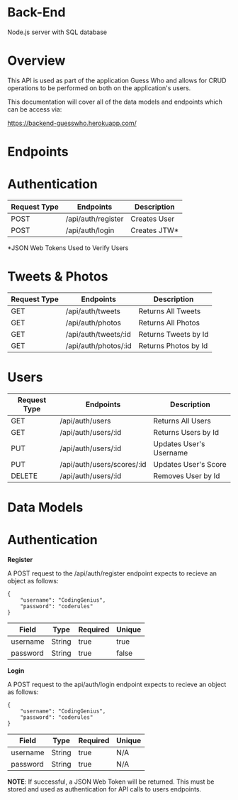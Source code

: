 # Back-End
Node.js server with SQL database

# Overview
This API is used as part of the application Guess Who and allows for CRUD operations to be performed on both on the application's users.

This documentation will cover all of the data models and endpoints which can be access via:

https://backend-guesswho.herokuapp.com/

# Endpoints

# Authentication

| Request Type  |	Endpoints           |	        Description     |
| ------------  |  --------------       |       ------------------  | 
| POST	        |    /api/auth/register	|           Creates User    |
| POST	        |    /api/auth/login	|           Creates JTW*    |

*JSON Web Tokens Used to Verify Users

# Tweets & Photos

| Request Type  |	Endpoints               |	        Description           |
| ------------  |  --------------           |       ------------------        | 
| GET	        |    /api/auth/tweets	    |           Returns All Tweets    |
| GET	        |    /api/auth/photos	    |           Returns All Photos    |
| GET	        |    /api/auth/tweets/:id   |           Returns Tweets by Id  |
| GET	        |    /api/auth/photos/:id	|           Returns Photos by Id  |

# Users

| Request Type  |	Endpoints                   |	        Description     |
| ------------  |  --------------               |       ------------------  | 
| GET	        |    /api/auth/users	        |   Returns All Users       |
| GET	        |    /api/auth/users/:id	    |   Returns Users by Id     |
| PUT	        |    /api/auth/users/:id	    |   Updates User's Username |
| PUT	        |    /api/auth/users/scores/:id	|   Updates User's Score    |
| DELETE	    |    /api/auth/users/:id	    |   Removes User by Id      |

# Data Models

# Authentication

**Register**

A POST request to the /api/auth/register endpoint expects to recieve an object as follows:

```
{
    "username": "CodingGenius",
    "password": "coderules"
}
```

| Field	    | Type	    | Required	| Unique |
|---------  |---------  |---------- |--------|    
| username	| String	| true	    | true   |
| password	| String	| true	    | false  |

**Login**

A POST request to the api/auth/login endpoint expects to recieve an object as follows:

```
{
    "username": "CodingGenius",
    "password": "coderules"
}
```

| Field	    | Type	    | Required	| Unique |
|---------  |---------  |---------- |--------|    
| username	| String	| true	    | N/A   |
| password	| String	| true	    | N/A  |

**NOTE**: If successful, a JSON Web Token will be returned. This must be stored and used as authentication for API calls to users endpoints.
